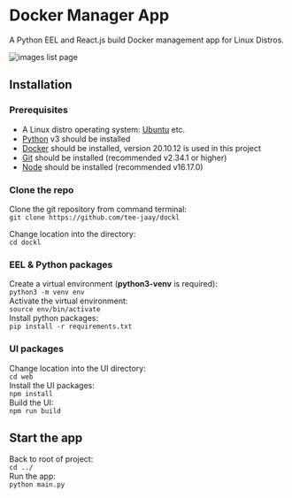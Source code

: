 # Docker Manager App

A Python EEL and React.js build Docker management app for Linux Distros.

![images list page](https://res.cloudinary.com/jtam/image/upload/v1661705899/apps/dockl/images/page-images.jpg)  

## Installation

### Prerequisites

- A Linux distro operating system: [Ubuntu](https://ubuntu.com) etc.
- [Python](https://www.python.org) v3 should be installed
- [Docker](https://www.docker.com) should be installed, version 20.10.12 is used in this project
- [Git](https://github.com/git-guides/install-git) should be installed (recommended v2.34.1 or higher)
- [Node](https://nodejs.org) should be installed (recommended v16.17.0)

### Clone the repo

Clone the git repository from command terminal:  
`git clone https://github.com/tee-jaay/dockl`  

Change location into the directory:  
`cd dockl`  

### EEL & Python packages

Create a virtual environment (**python3-venv** is required):  
`python3 -m venv env`  
Activate the virtual environment:  
`source env/bin/activate`  
Install python packages:  
`pip install -r requirements.txt`  

### UI packages

Change location into the UI directory:  
`cd web`  
Install the UI packages:  
`npm install`  
Build the UI:  
`npm run build`  

## Start the app

Back to root of project:  
`cd ../`  
Run the app:  
`python main.py`  
